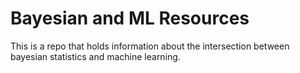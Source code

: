 # Bayesian and ML Resources

This is a repo that holds information about the intersection between bayesian statistics and machine learning. 

